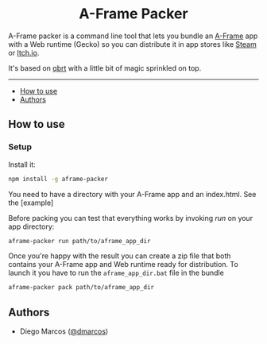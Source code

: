 <h1 align="center">A-Frame Packer</h1>

A-Frame packer is a command line tool that lets you bundle an [A-Frame](https://aframe.io) app with a Web runtime (Gecko) so you can distribute it in app stores like [Steam](http://store.steampowered.com/) or [Itch.io](https://itch.io/).

It's based on [qbrt](https://github.com/mykmelez/qbrt) with a little bit of magic sprinkled on top.

---

- [How to use](#how-to-use)
- [Authors](#authors)

## How to use

### Setup

Install it:

```bash
npm install -g aframe-packer
```

You need to have a directory with your A-Frame app and an index.html. See the [example]

Before packing you can test that everything works by invoking *run* on your app directory:

```bash
aframe-packer run path/to/aframe_app_dir
```

Once you're happy with the result you can create a zip file that both contains your A-Frame app and Web runtime ready for distribution. To launch it you have to run the `aframe_app_dir.bat` file in the bundle

```bash
aframe-packer pack path/to/aframe_app_dir
```

## Authors

- Diego Marcos ([@dmarcos](https://twitter.com/dmarcos))
